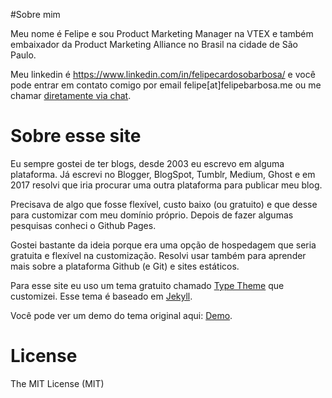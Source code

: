 #Sobre mim

Meu nome é Felipe e sou Product Marketing Manager na VTEX e também embaixador da Product Marketing Alliance no Brasil na cidade de São Paulo.

Meu linkedin é https://www.linkedin.com/in/felipecardosobarbosa/ e você pode entrar em contato comigo por email felipe[at]felipebarbosa.me ou me chamar [diretamente via chat](https://www.felipebarbosa.me/sobre/#hs-chat-open).

# Sobre esse site

Eu sempre gostei de ter blogs, desde 2003 eu escrevo em alguma plataforma. Já escrevi no Blogger, BlogSpot, Tumblr, Medium, Ghost e em 2017 resolvi que iria procurar uma outra plataforma para publicar meu blog.

Precisava de algo que fosse flexível, custo baixo (ou gratuito) e que desse para customizar com meu domínio próprio. Depois de fazer algumas pesquisas conheci o Github Pages.

Gostei bastante da ideia porque era uma opção de hospedagem que seria gratuita e flexível na customização. Resolvi usar também para aprender mais sobre a plataforma Github (e Git) e sites estáticos.

Para esse site eu uso um tema gratuito chamado [Type Theme](https://rohanchandra.github.io/project/type/) que customizei. Esse tema é baseado em [Jekyll](http://jekyllrb.com).

Você pode ver um demo do tema original aqui: [Demo](https://rohanchandra.github.io/type-theme/).

# License
The MIT License (MIT)
